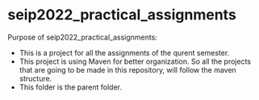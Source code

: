 # seip2022_practical_assignments
Purpose of seip2022_practical_assignments:
- This is a project for all the assignments of the qurent semester. 
- This project is using Maven for better organization. So all the projects that are going to be made in this repository, will follow the maven structure.
- This folder is the parent folder.